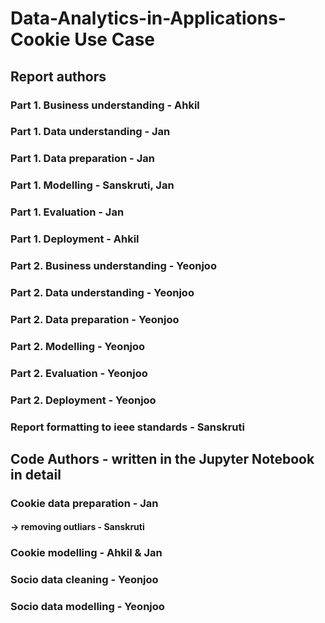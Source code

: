 # Data-Analytics-in-Applications-Cookie Use Case 

## Report authors
### Part 1. Business understanding - Ahkil
### Part 1. Data understanding - Jan
### Part 1. Data preparation - Jan
### Part 1. Modelling - Sanskruti, Jan
### Part 1. Evaluation - Jan
### Part 1. Deployment - Ahkil
### Part 2. Business understanding - Yeonjoo
### Part 2. Data understanding - Yeonjoo
### Part 2. Data preparation - Yeonjoo
### Part 2. Modelling - Yeonjoo
### Part 2. Evaluation - Yeonjoo
### Part 2. Deployment - Yeonjoo
### Report formatting to ieee standards - Sanskruti


## Code Authors - written in the Jupyter Notebook in detail
### Cookie data preparation - Jan
#### -> removing outliars - Sanskruti
### Cookie modelling - Ahkil & Jan
### Socio data cleaning - Yeonjoo
### Socio data modelling - Yeonjoo
